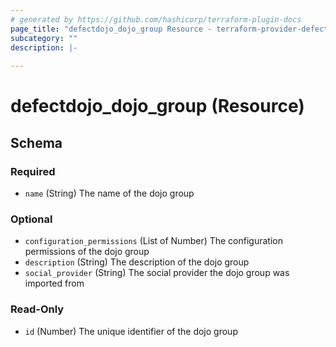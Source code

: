 ```yaml
---
# generated by https://github.com/hashicorp/terraform-plugin-docs
page_title: "defectdojo_dojo_group Resource - terraform-provider-defectdojo"
subcategory: ""
description: |-
  
---
```


# defectdojo_dojo_group (Resource)





<!-- schema generated by tfplugindocs -->
## Schema

### Required

- `name` (String) The name of the dojo group

### Optional

- `configuration_permissions` (List of Number) The configuration permissions of the dojo group
- `description` (String) The description of the dojo group
- `social_provider` (String) The social provider the dojo group was imported from

### Read-Only

- `id` (Number) The unique identifier of the dojo group
